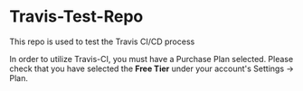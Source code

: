 # Travis-Test-Repo
This repo is used to test the Travis CI/CD process


In order to utilize Travis-CI, you must have a Purchase Plan selected. Please check that you have selected the **Free Tier** under your account's Settings -> Plan.